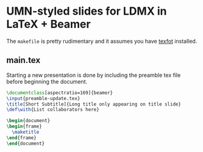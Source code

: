 # UMN-styled slides for LDMX in LaTeX + Beamer

The `makefile` is pretty rudimentary and it assumes you have [texfot](https://ctan.org/pkg/texfot?lang=en) installed.

## main.tex
Starting a new presentation is done by including the preamble tex file before beginning the document.
```tex
\documentclass[aspectratio=169]{beamer}
\input{preamble-update.tex}
\title[Short Subtitle]{Long title only appearing on title slide}
\def\with{List collaborators here}

\begin{document}
\begin{frame}
  \maketitle
\end{frame}
\end{document}
```
